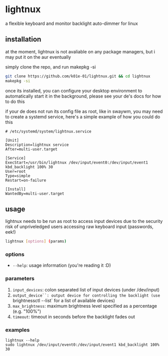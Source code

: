 # lightnux

a flexible keyboard and monitor backlight auto-dimmer for linux

## installation

at the moment, lightnux is not avaliable on any package managers, but i may put it on the aur eventually

simply clone the repo, and run makepkg -si

```bash
git clone https://github.com/k01e-01/lightnux.git && cd lightnux
makepkg -si
```

once its installed, you can configure your desktop environment to automatically start it in the background, please see your de's docs for how to do this

if your de does not run its config file as root, like in swaywm, you may need to create a systemd service, here's a simple example of how you could do this

```
# /etc/systemd/system/lightnux.service

[Unit]
Description=lightnux service
After=multi-user.target

[Service]
ExecStart=/usr/bin/lightnux /dev/input/event0:/dev/input/event1 kbd_backlight 100% 30
User=root
Type=simple
Restart=on-failure

[Install]
WantedBy=multi-user.target
```

## usage

lightnux needs to be run as root to access input devices due to the security risk of unpriveledged users accessing raw keyboard input (passwords, eek!)

```bash
lightnux [options] (params)
```

### options

- `--help`: usage information (you're reading it :D)

### parameters

1. `input_devices`: colon separated list of input devices (under /dev/input)
2. `output_device``: output device for controlling the backlight (use `brightnessctl --list` for a list of available devices)
3. `max_brightness`: maximum brightness level specified as a percentage (e.g. "100%")
4. `timeout`: timeout in seconds before the backlight fades out

### examples

```
lightnux --help
sudo lightnux /dev/input/event0:/dev/input/event1 kbd_backlight 100% 30
```

